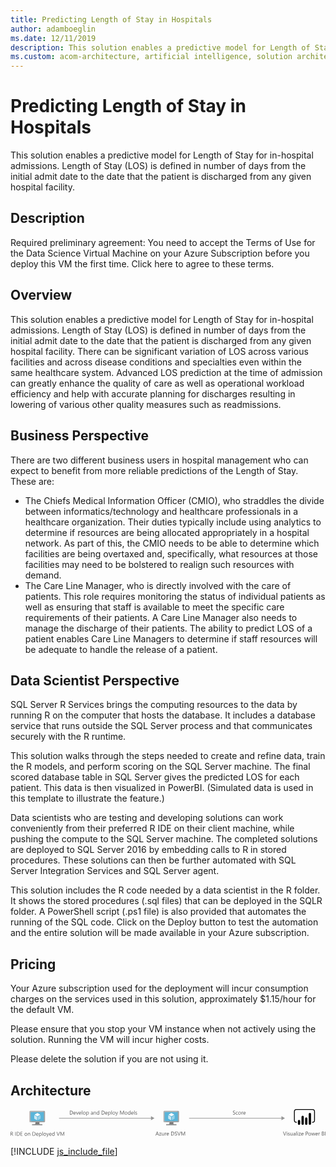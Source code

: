 ```yaml
---
title: Predicting Length of Stay in Hospitals
author: adamboeglin
ms.date: 12/11/2019
description: This solution enables a predictive model for Length of Stay for in-hospital admissions. Length of Stay (LOS) is defined in number of days from the initial admit date to the date that the patient is discharged from any given hospital facility.
ms.custom: acom-architecture, artificial intelligence, solution architectures, Azure, ai gallery
---
```

# Predicting Length of Stay in Hospitals

This solution enables a predictive model for Length of Stay for in-hospital admissions. Length of Stay (LOS) is defined in number of days from the initial admit date to the date that the patient is discharged from any given hospital facility.


## Description

Required preliminary agreement: You need to accept the Terms of Use for the Data Science Virtual Machine on your Azure Subscription before you deploy this VM the first time. Click here to agree to these terms.


## Overview

This solution enables a predictive model for Length of Stay for in-hospital admissions. Length of Stay (LOS) is defined in number of days from the initial admit date to the date that the patient is discharged from any given hospital facility. There can be significant variation of LOS across various facilities and across disease conditions and specialties even within the same healthcare system. Advanced LOS prediction at the time of admission can greatly enhance the quality of care as well as operational workload efficiency and help with accurate planning for discharges resulting in lowering of various other quality measures such as readmissions.


## Business Perspective

There are two different business users in hospital management who can expect to benefit from more reliable predictions of the Length of Stay. These are:

  * The Chiefs Medical Information Officer (CMIO), who straddles the divide between informatics/technology and healthcare professionals in a healthcare organization. Their duties typically include using analytics to determine if resources are being allocated appropriately in a hospital network. As part of this, the CMIO needs to be able to determine which facilities are being overtaxed and, specifically, what resources at those facilities may need to be bolstered to realign such resources with demand.
  * The Care Line Manager, who is directly involved with the care of patients. This role requires monitoring the status of individual patients as well as ensuring that staff is available to meet the specific care requirements of their patients. A Care Line Manager also needs to manage the discharge of their patients. The ability to predict LOS of a patient enables Care Line Managers to determine if staff resources will be adequate to handle the release of a patient.




## Data Scientist Perspective

SQL Server R Services brings the computing resources to the data by running R on the computer that hosts the database. It includes a database service that runs outside the SQL Server process and that communicates securely with the R runtime.

This solution walks through the steps needed to create and refine data, train the R models, and perform scoring on the SQL Server machine. The final scored database table in SQL Server gives the predicted LOS for each patient. This data is then visualized in PowerBI. (Simulated data is used in this template to illustrate the feature.)

Data scientists who are testing and developing solutions can work conveniently from their preferred R IDE on their client machine, while pushing the compute to the SQL Server machine. The completed solutions are deployed to SQL Server 2016 by embedding calls to R in stored procedures. These solutions can then be further automated with SQL Server Integration Services and SQL Server agent.

This solution includes the R code needed by a data scientist in the R folder. It shows the stored procedures (.sql files) that can be deployed in the SQLR folder. A PowerShell script (.ps1 file) is also provided that automates the running of the SQL code. Click on the Deploy button to test the automation and the entire solution will be made available in your Azure subscription.


## Pricing

Your Azure subscription used for the deployment will incur consumption charges on the services used in this solution, approximately $1.15/hour for the default VM.

Please ensure that you stop your VM instance when not actively using the solution. Running the VM will incur higher costs.

Please delete the solution if you are not using it.


## Architecture

<svg class="architecture-diagram" aria-labelledby="predicting-length-of-stay-in-hospitals" height="71.779" viewbox="0 0 811.074 71.779" width="811.074" xmlns="https://www.w3.org/2000/svg"><title id="predicting-length-of-stay-in-hospitals">Predicting Length of Stay in Hospitals</title><desc>This solution enables a predictive model for Length of Stay for in-hospital admissions. Length of Stay (LOS) is defined in number of days from the initial admit date to the date that the patient is discharged from any given hospital facility.</desc><g data-name="Layer 2" id="Layer_2"><g data-name="Layer 1" id="Layer_1-2"><g><rect fill="#969696" height="1.5" width="238.266" x="124.921" y="22.731"></rect><polygon fill="#969696" points="361.655 18.246 370.722 23.481 361.655 28.717 361.655 18.246"></polygon></g><g><rect fill="#969696" height="1.5" width="239.266" x="459.921" y="22.731"></rect><polygon fill="#969696" points="697.655 18.246 706.722 23.481 697.655 28.717 697.655 18.246"></polygon></g><g><path d="M382.074,67.9H380.8l-1.039-2.748h-4.156L374.63,67.9h-1.278l3.76-9.8H378.3Zm-2.687-3.78-1.538-4.177a3.9,3.9,0,0,1-.15-.656h-.027a3.647,3.647,0,0,1-.157.656l-1.524,4.177Z" fill="#5b5b5b"></path><path d="M388.247,61.224,384.1,66.946h4.1V67.9h-5.749v-.349L386.6,61.86h-3.753V60.9h5.4Z" fill="#5b5b5b"></path><path d="M395.356,67.9h-1.121V66.8h-.027a2.3,2.3,0,0,1-2.16,1.271q-2.5,0-2.5-2.98V60.9h1.114v4.006q0,2.215,1.7,2.215a1.716,1.716,0,0,0,1.35-.6,2.317,2.317,0,0,0,.53-1.583V60.9h1.121Z" fill="#5b5b5b"></path><path d="M401.27,62.037a1.372,1.372,0,0,0-.848-.226,1.429,1.429,0,0,0-1.2.677,3.122,3.122,0,0,0-.482,1.846V67.9h-1.121v-7h1.121v1.442h.027a2.447,2.447,0,0,1,.731-1.152,1.668,1.668,0,0,1,1.1-.413,1.841,1.841,0,0,1,.67.1Z" fill="#5b5b5b"></path><path d="M407.928,64.683h-4.942a2.618,2.618,0,0,0,.629,1.8,2.168,2.168,0,0,0,1.654.636,3.441,3.441,0,0,0,2.174-.779V67.4a4.065,4.065,0,0,1-2.44.67,2.956,2.956,0,0,1-2.331-.954,3.9,3.9,0,0,1-.848-2.683,3.828,3.828,0,0,1,.927-2.663,2.969,2.969,0,0,1,2.3-1.028,2.632,2.632,0,0,1,2.126.889,3.707,3.707,0,0,1,.752,2.468Zm-1.148-.95a2.276,2.276,0,0,0-.469-1.511,1.6,1.6,0,0,0-1.281-.54,1.808,1.808,0,0,0-1.347.567A2.58,2.58,0,0,0,403,63.733Z" fill="#5b5b5b"></path><path d="M413.608,67.9V58.1h2.707q5.181,0,5.182,4.778a4.814,4.814,0,0,1-1.438,3.646,5.338,5.338,0,0,1-3.853,1.378Zm1.148-8.764v7.725h1.463a4.155,4.155,0,0,0,3-1.032,3.872,3.872,0,0,0,1.073-2.926q0-3.768-4.006-3.767Z" fill="#5b5b5b"></path><path d="M422.967,67.506V66.153a2.625,2.625,0,0,0,.557.369,4.466,4.466,0,0,0,.684.276,5.349,5.349,0,0,0,.722.175,4.018,4.018,0,0,0,.67.062,2.631,2.631,0,0,0,1.583-.393,1.333,1.333,0,0,0,.522-1.132,1.317,1.317,0,0,0-.175-.69,1.961,1.961,0,0,0-.481-.537,4.9,4.9,0,0,0-.728-.465q-.422-.221-.906-.468-.513-.259-.957-.526a4.1,4.1,0,0,1-.772-.588,2.472,2.472,0,0,1-.517-.729,2.484,2.484,0,0,1,.106-2.119,2.529,2.529,0,0,1,.772-.816,3.5,3.5,0,0,1,1.09-.479,4.968,4.968,0,0,1,1.248-.157,4.783,4.783,0,0,1,2.112.349v1.292a3.826,3.826,0,0,0-2.229-.6,3.643,3.643,0,0,0-.752.079,2.093,2.093,0,0,0-.67.256,1.491,1.491,0,0,0-.479.458,1.216,1.216,0,0,0-.185.684,1.4,1.4,0,0,0,.141.649,1.584,1.584,0,0,0,.413.5,4.132,4.132,0,0,0,.667.438q.393.212.905.465t1,.547a4.573,4.573,0,0,1,.827.636,2.859,2.859,0,0,1,.564.772,2.176,2.176,0,0,1,.208.971,2.462,2.462,0,0,1-.284,1.228,2.315,2.315,0,0,1-.766.816,3.357,3.357,0,0,1-1.11.455,6.122,6.122,0,0,1-1.326.14,5.326,5.326,0,0,1-.574-.038q-.341-.037-.7-.109a5.325,5.325,0,0,1-.673-.178A2.048,2.048,0,0,1,422.967,67.506Z" fill="#5b5b5b"></path><path d="M438.149,58.1l-3.63,9.8h-1.265L429.7,58.1h1.278l2.714,7.772a4.6,4.6,0,0,1,.2.868h.027a4.217,4.217,0,0,1,.226-.882l2.769-7.759Z" fill="#5b5b5b"></path><path d="M449.552,67.9H448.41V61.326q0-.779.1-1.907h-.027a6.085,6.085,0,0,1-.294.95l-3.35,7.533h-.561l-3.343-7.479a5.889,5.889,0,0,1-.294-1h-.027q.054.589.055,1.921V67.9h-1.107V58.1h1.518l3.008,6.836a8.77,8.77,0,0,1,.451,1.176h.041c.2-.538.353-.938.472-1.2l3.069-6.809h1.436Z" fill="#5b5b5b"></path></g><g><path d="M572.794,13.506V12.153a2.633,2.633,0,0,0,.558.369,4.349,4.349,0,0,0,.684.276,5.231,5.231,0,0,0,.721.175,4.018,4.018,0,0,0,.67.062,2.624,2.624,0,0,0,1.582-.393,1.476,1.476,0,0,0,.35-1.822,2,2,0,0,0-.482-.537,4.815,4.815,0,0,0-.729-.465c-.279-.147-.582-.3-.905-.468q-.513-.259-.957-.526a4.13,4.13,0,0,1-.772-.588A2.451,2.451,0,0,1,573,7.507a2.237,2.237,0,0,1-.188-.953,2.241,2.241,0,0,1,.294-1.166,2.519,2.519,0,0,1,.772-.816,3.5,3.5,0,0,1,1.091-.479,4.955,4.955,0,0,1,1.247-.157,4.783,4.783,0,0,1,2.112.349V5.576a3.829,3.829,0,0,0-2.229-.6,3.636,3.636,0,0,0-.752.079,2.084,2.084,0,0,0-.67.256,1.491,1.491,0,0,0-.479.458,1.216,1.216,0,0,0-.185.684,1.413,1.413,0,0,0,.14.649,1.6,1.6,0,0,0,.414.5,4.121,4.121,0,0,0,.666.438q.394.212.906.465t1,.547a4.573,4.573,0,0,1,.827.636,2.815,2.815,0,0,1,.563.772,2.163,2.163,0,0,1,.209.971,2.472,2.472,0,0,1-.283,1.228,2.341,2.341,0,0,1-.766.816,3.379,3.379,0,0,1-1.111.455,6.129,6.129,0,0,1-1.326.14,5.326,5.326,0,0,1-.574-.038q-.343-.037-.7-.109a5.43,5.43,0,0,1-.674-.178A2.09,2.09,0,0,1,572.794,13.506Z" fill="#5b5b5b"></path><path d="M585.311,13.581a3.637,3.637,0,0,1-1.914.485,3.17,3.17,0,0,1-2.416-.974,3.533,3.533,0,0,1-.92-2.526,3.877,3.877,0,0,1,.991-2.778,3.465,3.465,0,0,1,2.646-1.05,3.688,3.688,0,0,1,1.627.342V8.229a2.854,2.854,0,0,0-1.668-.547,2.254,2.254,0,0,0-1.76.769,2.917,2.917,0,0,0-.687,2.021,2.774,2.774,0,0,0,.646,1.941,2.225,2.225,0,0,0,1.732.711,2.807,2.807,0,0,0,1.723-.608Z" fill="#5b5b5b"></path><path d="M589.932,14.067a3.247,3.247,0,0,1-2.479-.981,3.632,3.632,0,0,1-.926-2.6,3.784,3.784,0,0,1,.964-2.755,3.468,3.468,0,0,1,2.6-.991,3.138,3.138,0,0,1,2.443.964,3.82,3.82,0,0,1,.879,2.673,3.757,3.757,0,0,1-.947,2.683A3.314,3.314,0,0,1,589.932,14.067Zm.082-6.385a2.13,2.13,0,0,0-1.709.735,3.012,3.012,0,0,0-.629,2.026,2.855,2.855,0,0,0,.636,1.962,2.161,2.161,0,0,0,1.7.718,2.054,2.054,0,0,0,1.672-.7,3.059,3.059,0,0,0,.584-2,3.113,3.113,0,0,0-.584-2.023A2.044,2.044,0,0,0,590.014,7.682Z" fill="#5b5b5b"></path><path d="M598.859,8.037a1.372,1.372,0,0,0-.848-.226,1.429,1.429,0,0,0-1.2.677,3.122,3.122,0,0,0-.482,1.846V13.9h-1.121v-7h1.121V8.345h.027a2.447,2.447,0,0,1,.731-1.152,1.668,1.668,0,0,1,1.1-.413,1.841,1.841,0,0,1,.67.1Z" fill="#5b5b5b"></path><path d="M605.518,10.683h-4.942a2.618,2.618,0,0,0,.629,1.8,2.168,2.168,0,0,0,1.654.636,3.441,3.441,0,0,0,2.174-.779V13.4a4.065,4.065,0,0,1-2.44.67,2.956,2.956,0,0,1-2.331-.954,3.9,3.9,0,0,1-.848-2.683,3.828,3.828,0,0,1,.927-2.663,2.969,2.969,0,0,1,2.3-1.028,2.632,2.632,0,0,1,2.126.889,3.707,3.707,0,0,1,.752,2.468Zm-1.148-.95a2.276,2.276,0,0,0-.469-1.511,1.6,1.6,0,0,0-1.281-.54,1.808,1.808,0,0,0-1.347.567,2.58,2.58,0,0,0-.684,1.483Z" fill="#5b5b5b"></path></g><g><path d="M152.753,13.9V4.1h2.707q5.181,0,5.182,4.778a4.814,4.814,0,0,1-1.438,3.646,5.338,5.338,0,0,1-3.853,1.378ZM153.9,5.139v7.725h1.463a4.155,4.155,0,0,0,3-1.032,3.872,3.872,0,0,0,1.073-2.926q0-3.768-4.006-3.767Z" fill="#5b5b5b"></path><path d="M168.045,10.683H163.1a2.618,2.618,0,0,0,.629,1.8,2.168,2.168,0,0,0,1.654.636,3.441,3.441,0,0,0,2.174-.779V13.4a4.065,4.065,0,0,1-2.44.67,2.956,2.956,0,0,1-2.331-.954,3.9,3.9,0,0,1-.848-2.683,3.828,3.828,0,0,1,.927-2.663,2.969,2.969,0,0,1,2.3-1.028,2.632,2.632,0,0,1,2.126.889,3.707,3.707,0,0,1,.752,2.468Zm-1.148-.95a2.276,2.276,0,0,0-.469-1.511,1.6,1.6,0,0,0-1.281-.54,1.808,1.808,0,0,0-1.347.567,2.58,2.58,0,0,0-.684,1.483Z" fill="#5b5b5b"></path><path d="M175.243,6.9l-2.789,7h-1.1l-2.652-7h1.23l1.777,5.086a4.618,4.618,0,0,1,.246.978h.027a4.545,4.545,0,0,1,.219-.95L174.061,6.9Z" fill="#5b5b5b"></path><path d="M181.99,10.683h-4.942a2.618,2.618,0,0,0,.629,1.8,2.168,2.168,0,0,0,1.654.636,3.441,3.441,0,0,0,2.174-.779V13.4a4.065,4.065,0,0,1-2.44.67,2.956,2.956,0,0,1-2.331-.954,3.9,3.9,0,0,1-.848-2.683,3.828,3.828,0,0,1,.927-2.663,2.969,2.969,0,0,1,2.3-1.028,2.632,2.632,0,0,1,2.126.889,3.707,3.707,0,0,1,.752,2.468Zm-1.148-.95a2.276,2.276,0,0,0-.469-1.511,1.6,1.6,0,0,0-1.281-.54,1.808,1.808,0,0,0-1.347.567,2.58,2.58,0,0,0-.684,1.483Z" fill="#5b5b5b"></path><path d="M184.807,13.9h-1.121V3.539h1.121Z" fill="#5b5b5b"></path><path d="M190,14.067a3.247,3.247,0,0,1-2.479-.981,3.632,3.632,0,0,1-.926-2.6,3.784,3.784,0,0,1,.964-2.755,3.468,3.468,0,0,1,2.6-.991,3.138,3.138,0,0,1,2.443.964,3.82,3.82,0,0,1,.879,2.673,3.757,3.757,0,0,1-.947,2.683A3.314,3.314,0,0,1,190,14.067Zm.082-6.385a2.13,2.13,0,0,0-1.709.735,3.012,3.012,0,0,0-.629,2.026,2.855,2.855,0,0,0,.636,1.962,2.161,2.161,0,0,0,1.7.718,2.054,2.054,0,0,0,1.672-.7,3.059,3.059,0,0,0,.584-2,3.113,3.113,0,0,0-.584-2.023A2.044,2.044,0,0,0,190.084,7.682Z" fill="#5b5b5b"></path><path d="M196.428,12.891H196.4v4.231h-1.121V6.9H196.4v1.23h.027a2.65,2.65,0,0,1,2.42-1.395,2.563,2.563,0,0,1,2.112.94,3.89,3.89,0,0,1,.759,2.519,4.344,4.344,0,0,1-.854,2.813,2.847,2.847,0,0,1-2.338,1.056A2.341,2.341,0,0,1,196.428,12.891Zm-.027-2.823v.978a2.08,2.08,0,0,0,.564,1.474,2.011,2.011,0,0,0,3.027-.175,3.569,3.569,0,0,0,.578-2.167,2.819,2.819,0,0,0-.54-1.832,1.789,1.789,0,0,0-1.463-.663A1.985,1.985,0,0,0,197,8.363,2.5,2.5,0,0,0,196.4,10.068Z" fill="#5b5b5b"></path><path d="M212.355,13.9h-1.121V12.809h-.027a2.347,2.347,0,0,1-2.153,1.258,2.3,2.3,0,0,1-1.638-.554,1.921,1.921,0,0,1-.591-1.47q0-1.961,2.311-2.283l2.1-.294q0-1.784-1.442-1.784a3.446,3.446,0,0,0-2.283.861V7.395a4.34,4.34,0,0,1,2.379-.656q2.468,0,2.468,2.611Zm-1.121-3.541-1.688.232a2.761,2.761,0,0,0-1.176.386,1.115,1.115,0,0,0-.4.981,1.066,1.066,0,0,0,.366.837,1.41,1.41,0,0,0,.974.325,1.8,1.8,0,0,0,1.378-.585,2.09,2.09,0,0,0,.543-1.479Z" fill="#5b5b5b"></path><path d="M220.278,13.9h-1.121V9.91q0-2.228-1.627-2.229a1.768,1.768,0,0,0-1.392.632,2.348,2.348,0,0,0-.55,1.6V13.9h-1.121v-7h1.121V8.065h.027a2.526,2.526,0,0,1,2.3-1.326,2.143,2.143,0,0,1,1.757.741,3.308,3.308,0,0,1,.608,2.144Z" fill="#5b5b5b"></path><path d="M228.365,13.9h-1.121V12.713h-.027a2.589,2.589,0,0,1-2.406,1.354,2.616,2.616,0,0,1-2.109-.94,3.859,3.859,0,0,1-.789-2.56,4.192,4.192,0,0,1,.875-2.782,2.885,2.885,0,0,1,2.331-1.046,2.243,2.243,0,0,1,2.1,1.135h.027V3.539h1.121Zm-1.121-3.165V9.705a2,2,0,0,0-.561-1.436,1.882,1.882,0,0,0-1.422-.588,1.936,1.936,0,0,0-1.613.752,3.291,3.291,0,0,0-.588,2.078,2.961,2.961,0,0,0,.564,1.911,1.841,1.841,0,0,0,1.514.7,1.918,1.918,0,0,0,1.521-.677A2.527,2.527,0,0,0,227.244,10.738Z" fill="#5b5b5b"></path><path d="M234.62,13.9V4.1h2.707q5.181,0,5.182,4.778a4.814,4.814,0,0,1-1.438,3.646,5.338,5.338,0,0,1-3.853,1.378Zm1.148-8.764v7.725h1.463a4.155,4.155,0,0,0,3-1.032,3.872,3.872,0,0,0,1.073-2.926q0-3.768-4.006-3.767Z" fill="#5b5b5b"></path><path d="M249.912,10.683H244.97a2.618,2.618,0,0,0,.629,1.8,2.168,2.168,0,0,0,1.654.636,3.441,3.441,0,0,0,2.174-.779V13.4a4.065,4.065,0,0,1-2.44.67,2.956,2.956,0,0,1-2.331-.954,3.9,3.9,0,0,1-.848-2.683,3.828,3.828,0,0,1,.927-2.663,2.969,2.969,0,0,1,2.3-1.028,2.632,2.632,0,0,1,2.126.889,3.707,3.707,0,0,1,.752,2.468Zm-1.148-.95a2.276,2.276,0,0,0-.469-1.511,1.6,1.6,0,0,0-1.281-.54,1.808,1.808,0,0,0-1.347.567,2.58,2.58,0,0,0-.684,1.483Z" fill="#5b5b5b"></path><path d="M252.756,12.891h-.027v4.231h-1.121V6.9h1.121v1.23h.027a2.65,2.65,0,0,1,2.42-1.395,2.563,2.563,0,0,1,2.112.94,3.89,3.89,0,0,1,.759,2.519,4.344,4.344,0,0,1-.854,2.813,2.847,2.847,0,0,1-2.338,1.056A2.341,2.341,0,0,1,252.756,12.891Zm-.027-2.823v.978a2.08,2.08,0,0,0,.564,1.474,2.011,2.011,0,0,0,3.027-.175,3.569,3.569,0,0,0,.578-2.167,2.819,2.819,0,0,0-.54-1.832,1.789,1.789,0,0,0-1.463-.663,1.985,1.985,0,0,0-1.572.681A2.5,2.5,0,0,0,252.729,10.068Z" fill="#5b5b5b"></path><path d="M260.959,13.9h-1.121V3.539h1.121Z" fill="#5b5b5b"></path><path d="M266.154,14.067a3.247,3.247,0,0,1-2.479-.981,3.632,3.632,0,0,1-.926-2.6,3.784,3.784,0,0,1,.964-2.755,3.468,3.468,0,0,1,2.6-.991,3.138,3.138,0,0,1,2.443.964,3.82,3.82,0,0,1,.879,2.673,3.757,3.757,0,0,1-.947,2.683A3.314,3.314,0,0,1,266.154,14.067Zm.082-6.385a2.13,2.13,0,0,0-1.709.735,3.012,3.012,0,0,0-.629,2.026,2.855,2.855,0,0,0,.636,1.962,2.161,2.161,0,0,0,1.7.718,2.054,2.054,0,0,0,1.672-.7,3.059,3.059,0,0,0,.584-2,3.113,3.113,0,0,0-.584-2.023A2.044,2.044,0,0,0,266.236,7.682Z" fill="#5b5b5b"></path><path d="M277,6.9l-3.22,8.121q-.861,2.174-2.42,2.174a2.589,2.589,0,0,1-.731-.089v-1a2.073,2.073,0,0,0,.663.123,1.375,1.375,0,0,0,1.271-1.012l.561-1.326L270.393,6.9h1.244l1.894,5.387q.034.1.144.533h.041q.034-.164.137-.52l1.989-5.4Z" fill="#5b5b5b"></path><path d="M292.186,13.9h-1.142V7.326q0-.779.1-1.907h-.027a6.194,6.194,0,0,1-.294.95l-3.35,7.533h-.561l-3.343-7.479a5.8,5.8,0,0,1-.294-1h-.027q.054.589.055,1.921V13.9h-1.107V4.1h1.518l3.008,6.836a8.77,8.77,0,0,1,.451,1.176h.041c.2-.538.354-.938.472-1.2L290.75,4.1h1.436Z" fill="#5b5b5b"></path><path d="M297.538,14.067a3.245,3.245,0,0,1-2.478-.981,3.629,3.629,0,0,1-.927-2.6A3.784,3.784,0,0,1,295.1,7.73a3.468,3.468,0,0,1,2.6-.991,3.141,3.141,0,0,1,2.444.964,3.824,3.824,0,0,1,.878,2.673,3.761,3.761,0,0,1-.946,2.683A3.318,3.318,0,0,1,297.538,14.067Zm.082-6.385a2.132,2.132,0,0,0-1.709.735,3.017,3.017,0,0,0-.629,2.026,2.855,2.855,0,0,0,.636,1.962,2.161,2.161,0,0,0,1.7.718,2.049,2.049,0,0,0,1.671-.7,3.048,3.048,0,0,0,.585-2,3.1,3.1,0,0,0-.585-2.023A2.039,2.039,0,0,0,297.62,7.682Z" fill="#5b5b5b"></path><path d="M308.79,13.9h-1.121V12.713h-.027a2.824,2.824,0,0,1-4.515.413,3.848,3.848,0,0,1-.79-2.56,4.2,4.2,0,0,1,.875-2.782,2.885,2.885,0,0,1,2.331-1.046,2.244,2.244,0,0,1,2.1,1.135h.027V3.539h1.121Zm-1.121-3.165V9.705a2,2,0,0,0-.561-1.436,1.882,1.882,0,0,0-1.422-.588,1.936,1.936,0,0,0-1.613.752,3.3,3.3,0,0,0-.588,2.078,2.972,2.972,0,0,0,.563,1.911,1.846,1.846,0,0,0,1.515.7,1.913,1.913,0,0,0,1.521-.677A2.518,2.518,0,0,0,307.669,10.738Z" fill="#5b5b5b"></path><path d="M316.686,10.683h-4.942a2.618,2.618,0,0,0,.629,1.8,2.168,2.168,0,0,0,1.654.636,3.441,3.441,0,0,0,2.174-.779V13.4a4.065,4.065,0,0,1-2.44.67,2.956,2.956,0,0,1-2.331-.954,3.9,3.9,0,0,1-.848-2.683,3.828,3.828,0,0,1,.927-2.663,2.969,2.969,0,0,1,2.3-1.028,2.632,2.632,0,0,1,2.126.889,3.707,3.707,0,0,1,.752,2.468Zm-1.148-.95a2.276,2.276,0,0,0-.469-1.511,1.6,1.6,0,0,0-1.281-.54,1.808,1.808,0,0,0-1.347.567,2.58,2.58,0,0,0-.684,1.483Z" fill="#5b5b5b"></path><path d="M319.5,13.9h-1.121V3.539H319.5Z" fill="#5b5b5b"></path><path d="M321.348,13.65v-1.2a3.318,3.318,0,0,0,2.017.677q1.477,0,1.477-.984a.861.861,0,0,0-.126-.476,1.3,1.3,0,0,0-.342-.345,2.671,2.671,0,0,0-.506-.271c-.194-.079-.4-.162-.626-.249a8.246,8.246,0,0,1-.817-.372,2.541,2.541,0,0,1-.588-.424,1.6,1.6,0,0,1-.355-.537,1.916,1.916,0,0,1-.119-.7,1.677,1.677,0,0,1,.226-.872,1.994,1.994,0,0,1,.6-.635,2.764,2.764,0,0,1,.858-.387,3.824,3.824,0,0,1,.994-.13,4.013,4.013,0,0,1,1.627.314V8.188a3.175,3.175,0,0,0-1.777-.506,2.117,2.117,0,0,0-.567.071,1.407,1.407,0,0,0-.435.2.93.93,0,0,0-.279.312.813.813,0,0,0-.1.4.954.954,0,0,0,.1.458,1,1,0,0,0,.29.328,2.25,2.25,0,0,0,.465.26q.274.117.622.253a8.453,8.453,0,0,1,.834.366,2.831,2.831,0,0,1,.629.424,1.655,1.655,0,0,1,.4.543,1.764,1.764,0,0,1,.14.731,1.717,1.717,0,0,1-.229.9,1.958,1.958,0,0,1-.611.636,2.821,2.821,0,0,1-.882.376,4.358,4.358,0,0,1-1.046.123A3.977,3.977,0,0,1,321.348,13.65Z" fill="#5b5b5b"></path></g><g><path d="M710.251,58.1l-3.63,9.8h-1.265L701.8,58.1h1.278l2.714,7.772a4.6,4.6,0,0,1,.2.868h.027a4.217,4.217,0,0,1,.226-.882l2.769-7.759Z" fill="#5b5b5b"></path><path d="M712.083,59.125a.71.71,0,0,1-.513-.205.69.69,0,0,1-.212-.52.719.719,0,0,1,.725-.731.719.719,0,0,1,.522.209.728.728,0,0,1,0,1.035A.718.718,0,0,1,712.083,59.125Zm.547,8.777h-1.121v-7h1.121Z" fill="#5b5b5b"></path><path d="M714.476,67.65v-1.2a3.316,3.316,0,0,0,2.017.677q1.477,0,1.477-.984a.854.854,0,0,0-.127-.476,1.258,1.258,0,0,0-.342-.345,2.584,2.584,0,0,0-.506-.271c-.193-.079-.4-.162-.625-.249a8.022,8.022,0,0,1-.816-.372,2.48,2.48,0,0,1-.588-.424,1.559,1.559,0,0,1-.355-.537,1.9,1.9,0,0,1-.12-.7,1.677,1.677,0,0,1,.226-.872,1.994,1.994,0,0,1,.6-.635,2.768,2.768,0,0,1,.857-.387,3.842,3.842,0,0,1,1-.13,4.01,4.01,0,0,1,1.627.314v1.135a3.173,3.173,0,0,0-1.777-.506,2.112,2.112,0,0,0-.567.071,1.391,1.391,0,0,0-.434.2.936.936,0,0,0-.281.312.823.823,0,0,0-.1.4.966.966,0,0,0,.1.458,1.01,1.01,0,0,0,.291.328,2.225,2.225,0,0,0,.465.26c.182.078.39.162.622.253a8.453,8.453,0,0,1,.834.366,2.808,2.808,0,0,1,.629.424,1.638,1.638,0,0,1,.4.543,1.749,1.749,0,0,1,.141.731,1.726,1.726,0,0,1-.229.9,1.971,1.971,0,0,1-.612.636,2.821,2.821,0,0,1-.882.376,4.358,4.358,0,0,1-1.046.123A3.979,3.979,0,0,1,714.476,67.65Z" fill="#5b5b5b"></path><path d="M726.5,67.9h-1.121V66.8h-.027a2.3,2.3,0,0,1-2.16,1.271q-2.5,0-2.5-2.98V60.9H721.8v4.006q0,2.215,1.7,2.215a1.719,1.719,0,0,0,1.351-.6,2.321,2.321,0,0,0,.529-1.583V60.9H726.5Z" fill="#5b5b5b"></path><path d="M733.773,67.9h-1.121V66.809h-.027a2.347,2.347,0,0,1-2.153,1.258,2.3,2.3,0,0,1-1.638-.554,1.921,1.921,0,0,1-.591-1.47q0-1.961,2.311-2.283l2.1-.294q0-1.784-1.442-1.784a3.446,3.446,0,0,0-2.283.861V61.395a4.34,4.34,0,0,1,2.379-.656q2.468,0,2.468,2.611Zm-1.121-3.541-1.688.232a2.761,2.761,0,0,0-1.176.386,1.115,1.115,0,0,0-.4.981,1.066,1.066,0,0,0,.366.837,1.41,1.41,0,0,0,.974.325,1.8,1.8,0,0,0,1.378-.585,2.09,2.09,0,0,0,.543-1.479Z" fill="#5b5b5b"></path><path d="M737.007,67.9h-1.121V57.539h1.121Z" fill="#5b5b5b"></path><path d="M739.851,59.125a.71.71,0,0,1-.513-.205.69.69,0,0,1-.212-.52.719.719,0,0,1,.725-.731.719.719,0,0,1,.522.209.728.728,0,0,1,0,1.035A.718.718,0,0,1,739.851,59.125ZM740.4,67.9h-1.121v-7H740.4Z" fill="#5b5b5b"></path><path d="M747.548,61.224l-4.143,5.722h4.1V67.9h-5.749v-.349L745.9,61.86h-3.753V60.9h5.4Z" fill="#5b5b5b"></path><path d="M754.623,64.683h-4.942a2.618,2.618,0,0,0,.629,1.8,2.168,2.168,0,0,0,1.654.636,3.441,3.441,0,0,0,2.174-.779V67.4a4.065,4.065,0,0,1-2.44.67,2.956,2.956,0,0,1-2.331-.954,3.9,3.9,0,0,1-.848-2.683,3.828,3.828,0,0,1,.927-2.663,2.969,2.969,0,0,1,2.3-1.028,2.632,2.632,0,0,1,2.126.889,3.707,3.707,0,0,1,.752,2.468Zm-1.148-.95a2.276,2.276,0,0,0-.469-1.511,1.6,1.6,0,0,0-1.281-.54,1.808,1.808,0,0,0-1.347.567,2.58,2.58,0,0,0-.684,1.483Z" fill="#5b5b5b"></path><path d="M761.452,64.2V67.9H760.3V58.1H763a3.552,3.552,0,0,1,2.437.766,2.732,2.732,0,0,1,.865,2.16,2.971,2.971,0,0,1-.961,2.283,3.666,3.666,0,0,1-2.594.889Zm0-5.059v4.02h1.2a2.688,2.688,0,0,0,1.815-.544,1.924,1.924,0,0,0,.625-1.534q0-1.941-2.3-1.941Z" fill="#5b5b5b"></path><path d="M770.4,68.067a3.247,3.247,0,0,1-2.479-.981,3.632,3.632,0,0,1-.926-2.6,3.784,3.784,0,0,1,.964-2.755,3.468,3.468,0,0,1,2.6-.991,3.138,3.138,0,0,1,2.443.964,3.82,3.82,0,0,1,.879,2.673,3.757,3.757,0,0,1-.947,2.683A3.314,3.314,0,0,1,770.4,68.067Zm.082-6.385a2.13,2.13,0,0,0-1.709.735,3.012,3.012,0,0,0-.629,2.026,2.855,2.855,0,0,0,.636,1.962,2.161,2.161,0,0,0,1.7.718,2.054,2.054,0,0,0,1.672-.7,3.059,3.059,0,0,0,.584-2,3.113,3.113,0,0,0-.584-2.023A2.044,2.044,0,0,0,770.482,61.682Z" fill="#5b5b5b"></path><path d="M784.5,60.9l-2.1,7h-1.162l-1.442-5.011a3.223,3.223,0,0,1-.109-.649h-.027a3.066,3.066,0,0,1-.144.636L777.947,67.9h-1.121l-2.119-7h1.176l1.449,5.264a3.241,3.241,0,0,1,.1.629h.055a2.942,2.942,0,0,1,.123-.643l1.613-5.25h1.025l1.449,5.277a3.8,3.8,0,0,1,.1.629h.055a2.886,2.886,0,0,1,.116-.629l1.422-5.277Z" fill="#5b5b5b"></path><path d="M791.353,64.683H786.41a2.614,2.614,0,0,0,.629,1.8,2.167,2.167,0,0,0,1.654.636,3.441,3.441,0,0,0,2.174-.779V67.4a4.065,4.065,0,0,1-2.44.67,2.954,2.954,0,0,1-2.331-.954,3.9,3.9,0,0,1-.848-2.683,3.832,3.832,0,0,1,.926-2.663,2.973,2.973,0,0,1,2.3-1.028,2.63,2.63,0,0,1,2.126.889,3.707,3.707,0,0,1,.752,2.468Zm-1.148-.95a2.286,2.286,0,0,0-.468-1.511,1.6,1.6,0,0,0-1.282-.54,1.809,1.809,0,0,0-1.347.567,2.574,2.574,0,0,0-.684,1.483Z" fill="#5b5b5b"></path><path d="M796.7,62.037a1.372,1.372,0,0,0-.848-.226,1.433,1.433,0,0,0-1.2.677,3.136,3.136,0,0,0-.481,1.846V67.9h-1.121v-7h1.121v1.442h.027a2.447,2.447,0,0,1,.731-1.152,1.67,1.67,0,0,1,1.1-.413,1.837,1.837,0,0,1,.67.1Z" fill="#5b5b5b"></path><path d="M801.9,67.9V58.1h2.789a3.053,3.053,0,0,1,2.017.622,2.009,2.009,0,0,1,.745,1.62A2.385,2.385,0,0,1,807,61.791a2.432,2.432,0,0,1-1.244.875v.027a2.493,2.493,0,0,1,1.586.749,2.3,2.3,0,0,1,.595,1.644,2.562,2.562,0,0,1-.9,2.037,3.358,3.358,0,0,1-2.276.779Zm1.148-8.764V62.3h1.176a2.23,2.23,0,0,0,1.483-.455,1.581,1.581,0,0,0,.54-1.281q0-1.43-1.88-1.429Zm0,4.2v3.527h1.559a2.333,2.333,0,0,0,1.568-.479,1.638,1.638,0,0,0,.558-1.312q0-1.736-2.365-1.736Z" fill="#5b5b5b"></path><path d="M811.074,67.9h-1.148V58.1h1.148Z" fill="#5b5b5b"></path></g><path d="M777.6,35.017h-1.09v-2.18h1.09a4.2,4.2,0,0,0,4.195-4.195V6.375a4.2,4.2,0,0,0-4.195-4.2H736.3a4.2,4.2,0,0,0-4.195,4.2V28.644a4.2,4.2,0,0,0,4.195,4.195h1.09v2.18H736.3a6.382,6.382,0,0,1-6.374-6.375V6.375A6.382,6.382,0,0,1,736.3,0h41.3a6.382,6.382,0,0,1,6.375,6.375V28.644a6.382,6.382,0,0,1-6.375,6.375"></path><path d="M743,27.719h0a2.958,2.958,0,0,1,2.958,2.958V37.5a2.958,2.958,0,0,1-2.958,2.958h0a2.958,2.958,0,0,1-2.959-2.957h0V30.678a2.958,2.958,0,0,1,2.958-2.958Z"></path><path d="M752.3,40.457A2.959,2.959,0,0,1,749.34,37.5V19.99a2.959,2.959,0,0,1,5.917,0V37.5a2.959,2.959,0,0,1-2.958,2.959"></path><path d="M770.906,40.371a2.959,2.959,0,0,1-2.959-2.958v-24.8a2.959,2.959,0,1,1,5.917,0h0v24.8a2.959,2.959,0,0,1-2.958,2.959"></path><path d="M761.6,40.457a2.959,2.959,0,0,1-2.959-2.958V24.492a2.959,2.959,0,1,1,5.917,0V37.5a2.959,2.959,0,0,1-2.958,2.959"></path><g><path d="M74.765,33.889H63.858c1.311,4.627-.45,5.291-8.163,5.291V41.6H81.922V39.18c-7.713,0-8.469-.661-7.157-5.291" fill="#7a7a7a"></path><path d="M86.441,4.579H50.932a2.269,2.269,0,0,0-2.18,2.284V31.626a2.256,2.256,0,0,0,2.18,2.265h35.51a2.479,2.479,0,0,0,2.424-2.265V6.863a2.488,2.488,0,0,0-2.424-2.284" fill="#a0a1a2"></path><g opacity="0.2" style="isolation: isolate"><path d="M86.466,4.582l-.025,0H50.931a2.268,2.268,0,0,0-2.18,2.284V31.626a2.256,2.256,0,0,0,2.18,2.266h.845Z" fill="#fff"></path></g><polygon fill="#59b4d9" points="85.734 7.667 85.734 30.804 51.792 30.804 51.792 7.667 85.734 7.667"></polygon><polygon fill="#59b4d9" points="51.792 30.804 51.838 30.804 51.838 7.667 82.87 7.621 82.871 7.621 51.792 7.667 51.792 30.804"></polygon><rect fill="#a0a1a2" height="2.424" width="26.227" x="55.695" y="39.179"></rect><path d="M69.223,6.26a.569.569,0,1,1-.57-.57.57.57,0,0,1,.57.57" fill="#b8d432"></path><path d="M69.246,18.534a.223.223,0,0,1-.108-.03l-7.063-4.077a.217.217,0,0,1-.106-.185.214.214,0,0,1,.106-.185L69.1,10.006a.215.215,0,0,1,.211,0l7.065,4.079a.215.215,0,0,1,0,.369L69.354,18.5a.216.216,0,0,1-.108.03" fill="#fff"></path><g opacity="0.7" style="isolation: isolate"><path d="M68.231,28.443a.2.2,0,0,1-.108-.029L61.081,24.35a.209.209,0,0,1-.109-.185V16.009a.217.217,0,0,1,.324-.185l7.041,4.063a.224.224,0,0,1,.1.187v8.156a.218.218,0,0,1-.1.185.225.225,0,0,1-.107.029" fill="#fff"></path></g><g opacity="0.4" style="isolation: isolate"><path d="M70.225,28.443a.23.23,0,0,1-.111-.029.217.217,0,0,1-.1-.185v-8.1a.221.221,0,0,1,.1-.185l7.041-4.063a.209.209,0,0,1,.212,0,.211.211,0,0,1,.108.185v8.1a.21.21,0,0,1-.108.185l-7.039,4.064a.19.19,0,0,1-.1.029" fill="#fff"></path></g></g><g><path d="M419.9,33.889H408.989c1.311,4.627-.45,5.291-8.163,5.291V41.6h26.227V39.18c-7.713,0-8.469-.661-7.157-5.291" fill="#7a7a7a"></path><path d="M431.573,4.579h-35.51a2.269,2.269,0,0,0-2.18,2.284V31.626a2.256,2.256,0,0,0,2.18,2.265h35.51A2.479,2.479,0,0,0,434,31.626V6.863a2.488,2.488,0,0,0-2.424-2.284" fill="#a0a1a2"></path><g opacity="0.2" style="isolation: isolate"><path d="M431.6,4.582l-.025,0h-35.51a2.268,2.268,0,0,0-2.18,2.284V31.626a2.256,2.256,0,0,0,2.18,2.266h.845Z" fill="#fff"></path></g><polygon fill="#59b4d9" points="430.865 7.667 430.865 30.804 396.924 30.804 396.924 7.667 430.865 7.667"></polygon><polygon fill="#59b4d9" points="396.924 30.804 396.97 30.804 396.97 7.667 428.001 7.621 428.003 7.621 396.924 7.667 396.924 30.804"></polygon><rect fill="#a0a1a2" height="2.424" width="26.227" x="400.827" y="39.179"></rect><path d="M414.355,6.26a.569.569,0,1,1-.57-.57.57.57,0,0,1,.57.57" fill="#b8d432"></path><path d="M414.377,18.534a.223.223,0,0,1-.108-.03l-7.063-4.077a.217.217,0,0,1-.106-.185.214.214,0,0,1,.106-.185l7.021-4.051a.215.215,0,0,1,.211,0l7.065,4.079a.215.215,0,0,1,0,.369l-7.018,4.05a.216.216,0,0,1-.108.03" fill="#fff"></path><g opacity="0.7" style="isolation: isolate"><path d="M413.363,28.443a.2.2,0,0,1-.108-.029l-7.042-4.064a.209.209,0,0,1-.109-.185V16.009a.217.217,0,0,1,.324-.185l7.041,4.063a.224.224,0,0,1,.1.187v8.156a.218.218,0,0,1-.1.185.225.225,0,0,1-.107.029" fill="#fff"></path></g><g opacity="0.4" style="isolation: isolate"><path d="M415.356,28.443a.23.23,0,0,1-.111-.029.217.217,0,0,1-.1-.185v-8.1a.221.221,0,0,1,.1-.185l7.041-4.063a.209.209,0,0,1,.212,0,.211.211,0,0,1,.108.185v8.1a.21.21,0,0,1-.108.185l-7.039,4.064a.19.19,0,0,1-.1.029" fill="#fff"></path></g></g><g><path d="M7.027,68.484H5.66L4.02,65.736a5.973,5.973,0,0,0-.437-.652,2.485,2.485,0,0,0-.434-.441,1.539,1.539,0,0,0-.479-.25,2,2,0,0,0-.578-.078H1.148v4.17H0v-9.8H2.926a4.188,4.188,0,0,1,1.186.16,2.643,2.643,0,0,1,.943.489,2.261,2.261,0,0,1,.626.817,2.98,2.98,0,0,1,.071,2.084,2.432,2.432,0,0,1-.437.763,2.639,2.639,0,0,1-.684.571,3.492,3.492,0,0,1-.9.365v.027a2.038,2.038,0,0,1,.428.25,2.326,2.326,0,0,1,.345.331,4.453,4.453,0,0,1,.325.435c.106.161.227.35.358.563ZM1.148,59.72v3.555H2.707a2.36,2.36,0,0,0,.8-.13,1.862,1.862,0,0,0,.632-.372,1.7,1.7,0,0,0,.417-.6,2,2,0,0,0,.15-.789,1.535,1.535,0,0,0-.51-1.227,2.18,2.18,0,0,0-1.473-.441Z" fill="#5b5b5b"></path><path d="M13.357,68.484H12.209v-9.8h1.148Z" fill="#5b5b5b"></path><path d="M15.935,68.484v-9.8h2.707q5.181,0,5.182,4.778a4.819,4.819,0,0,1-1.438,3.647,5.342,5.342,0,0,1-3.853,1.377Zm1.148-8.764v7.725h1.463a4.151,4.151,0,0,0,3-1.032,3.872,3.872,0,0,0,1.073-2.926q0-3.766-4.006-3.767Z" fill="#5b5b5b"></path><path d="M30.946,68.484h-5.2v-9.8h4.977V59.72H26.9v3.261H30.44v1.032H26.9v3.432h4.047Z" fill="#5b5b5b"></path><path d="M39.443,68.648a3.25,3.25,0,0,1-2.479-.98,3.636,3.636,0,0,1-.926-2.6A3.786,3.786,0,0,1,37,62.311a3.464,3.464,0,0,1,2.6-.991,3.138,3.138,0,0,1,2.443.964,3.822,3.822,0,0,1,.879,2.673,3.759,3.759,0,0,1-.947,2.684A3.317,3.317,0,0,1,39.443,68.648Zm.082-6.385A2.133,2.133,0,0,0,37.816,63a3.017,3.017,0,0,0-.629,2.027,2.853,2.853,0,0,0,.636,1.962,2.161,2.161,0,0,0,1.7.718A2.051,2.051,0,0,0,41.2,67a3.063,3.063,0,0,0,.584-2,3.115,3.115,0,0,0-.584-2.023A2.041,2.041,0,0,0,39.525,62.263Z" fill="#5b5b5b"></path><path d="M50.531,68.484H49.41V64.491q0-2.229-1.627-2.229a1.762,1.762,0,0,0-1.391.633,2.34,2.34,0,0,0-.551,1.6v3.992H44.721v-7h1.121v1.162h.027a2.525,2.525,0,0,1,2.3-1.326,2.14,2.14,0,0,1,1.757.742,3.3,3.3,0,0,1,.608,2.143Z" fill="#5b5b5b"></path><path d="M56.629,68.484v-9.8h2.707q5.181,0,5.182,4.778a4.816,4.816,0,0,1-1.439,3.647,5.338,5.338,0,0,1-3.852,1.377Zm1.148-8.764v7.725H59.24a4.151,4.151,0,0,0,3-1.032,3.868,3.868,0,0,0,1.073-2.926q0-3.766-4.006-3.767Z" fill="#5b5b5b"></path><path d="M71.921,65.264H66.979a2.614,2.614,0,0,0,.629,1.8,2.167,2.167,0,0,0,1.654.636,3.441,3.441,0,0,0,2.174-.779v1.053a4.058,4.058,0,0,1-2.44.67,2.96,2.96,0,0,1-2.331-.953,3.906,3.906,0,0,1-.848-2.684,3.826,3.826,0,0,1,.926-2.662,2.97,2.97,0,0,1,2.3-1.029,2.633,2.633,0,0,1,2.126.889,3.706,3.706,0,0,1,.752,2.468Zm-1.148-.95A2.29,2.29,0,0,0,70.3,62.8a1.6,1.6,0,0,0-1.282-.54,1.813,1.813,0,0,0-1.347.567,2.568,2.568,0,0,0-.684,1.483Z" fill="#5b5b5b"></path><path d="M74.765,67.472h-.027V71.7H73.616V61.484h1.121v1.23h.027a2.652,2.652,0,0,1,2.42-1.395,2.565,2.565,0,0,1,2.112.939,3.9,3.9,0,0,1,.759,2.52,4.336,4.336,0,0,1-.854,2.813,2.844,2.844,0,0,1-2.338,1.057A2.343,2.343,0,0,1,74.765,67.472Zm-.027-2.823v.978A2.083,2.083,0,0,0,75.3,67.1a2.012,2.012,0,0,0,3.029-.174,3.578,3.578,0,0,0,.577-2.167,2.827,2.827,0,0,0-.54-1.832,1.787,1.787,0,0,0-1.463-.663,1.986,1.986,0,0,0-1.572.68A2.5,2.5,0,0,0,74.737,64.649Z" fill="#5b5b5b"></path><path d="M82.968,68.484H81.847V58.12h1.121Z" fill="#5b5b5b"></path><path d="M88.163,68.648a3.248,3.248,0,0,1-2.478-.98,3.633,3.633,0,0,1-.927-2.6,3.786,3.786,0,0,1,.964-2.755,3.464,3.464,0,0,1,2.6-.991,3.141,3.141,0,0,1,2.444.964,3.826,3.826,0,0,1,.878,2.673A3.763,3.763,0,0,1,90.7,67.64,3.321,3.321,0,0,1,88.163,68.648Zm.082-6.385A2.134,2.134,0,0,0,86.536,63a3.022,3.022,0,0,0-.629,2.027,2.853,2.853,0,0,0,.636,1.962,2.161,2.161,0,0,0,1.7.718,2.046,2.046,0,0,0,1.671-.7,3.052,3.052,0,0,0,.585-2,3.1,3.1,0,0,0-.585-2.023A2.036,2.036,0,0,0,88.245,62.263Z" fill="#5b5b5b"></path><path d="M99.012,61.484,95.792,69.6q-.861,2.174-2.42,2.174a2.549,2.549,0,0,1-.731-.089v-1a2.078,2.078,0,0,0,.663.123A1.374,1.374,0,0,0,94.575,69.8l.561-1.326L92.4,61.484h1.244l1.894,5.387q.034.1.144.533h.041c.022-.109.068-.283.137-.52l1.989-5.4Z" fill="#5b5b5b"></path><path d="M105.772,65.264H100.83a2.614,2.614,0,0,0,.629,1.8,2.167,2.167,0,0,0,1.654.636,3.441,3.441,0,0,0,2.174-.779v1.053a4.058,4.058,0,0,1-2.44.67,2.96,2.96,0,0,1-2.331-.953,3.906,3.906,0,0,1-.848-2.684,3.826,3.826,0,0,1,.926-2.662,2.97,2.97,0,0,1,2.3-1.029,2.633,2.633,0,0,1,2.126.889,3.706,3.706,0,0,1,.752,2.468Zm-1.148-.95a2.29,2.29,0,0,0-.468-1.511,1.6,1.6,0,0,0-1.282-.54,1.813,1.813,0,0,0-1.347.567,2.568,2.568,0,0,0-.684,1.483Z" fill="#5b5b5b"></path><path d="M113.442,68.484h-1.121V67.294h-.027a2.824,2.824,0,0,1-4.515.414,3.853,3.853,0,0,1-.79-2.561,4.2,4.2,0,0,1,.875-2.782A2.885,2.885,0,0,1,110.2,61.32a2.246,2.246,0,0,1,2.1,1.135h.027V58.12h1.121Zm-1.121-3.165V64.286a2,2,0,0,0-.561-1.436,1.878,1.878,0,0,0-1.422-.588,1.934,1.934,0,0,0-1.613.752,3.3,3.3,0,0,0-.588,2.078A2.967,2.967,0,0,0,108.7,67a1.844,1.844,0,0,0,1.515.7,1.913,1.913,0,0,0,1.521-.677A2.516,2.516,0,0,0,112.321,65.319Z" fill="#5b5b5b"></path><path d="M126.984,58.681l-3.63,9.8H122.09l-3.555-9.8h1.278l2.714,7.772a4.7,4.7,0,0,1,.2.868h.027a4.217,4.217,0,0,1,.226-.882l2.769-7.759Z" fill="#5b5b5b"></path><path d="M138.387,68.484h-1.142V61.907q0-.779.1-1.907h-.027a6.158,6.158,0,0,1-.294.95l-3.35,7.533h-.561l-3.343-7.479a5.8,5.8,0,0,1-.294-1h-.027q.054.587.055,1.921v6.563h-1.107v-9.8h1.518l3.008,6.836a8.719,8.719,0,0,1,.451,1.176h.041c.2-.537.354-.939.472-1.2l3.069-6.809h1.436Z" fill="#5b5b5b"></path></g></g></g></svg>

[!INCLUDE [js_include_file](../../_js/index.md)]
